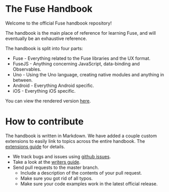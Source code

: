 # The Fuse Handbook

Welcome to the official Fuse handbook repository!

The handbook is the main place of reference for learning Fuse, and will eventually be an exhaustive reference.

The handbook is split into four parts:
- Fuse - Everything related to the Fuse libraries and the UX format.
- FuseJS - Anything concerning JavaScript, data-binding and Observables.
- Uno - Using the Uno language, creating native modules and anything in between.
- Android - Everything Android specific.
- iOS - Everything iOS specific.

You can view the rendered version [here](https://www.fusetools.com/learn/fuse).

# How to contribute

The handbook is written in Markdown. We have added a couple custom extensions to easily link to topics across the entire handbook. The [extensions guide](Markdown%20Extensions.md) for details.

- We track bugs and issues using [github issues](https://github.com/fusetools/handbook-docs/issues).
- Take a look at the [writers guide](Writer's%20Guidelines.md).
- Send pull requests to the master branch.
    - Include a description of the contents of your pull request.
    - Make sure you got rid of all typos.
    - Make sure your code examples work in the latest official release.
